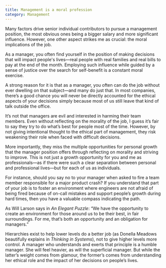 ```yaml
---
title: Management is a moral profession
category: Management
---
```


Many factors drive senior individual contributors to pursue a management position, the most obvious ones being a bigger salary and more significant influence. However, one other aspect strikes me as crucial: the moral implications of the job. 

As a manager, you often find yourself in the position of making decisions that will impact people's lives—real people with real families and real bills to pay at the end of the month. Employing such influence while guided by a sense of justice over the search for self-benefit is a constant moral exercise.

A strong reason for it is that as a manager, you often can do the job without ever dwelling on that subject—and many do just that. In most companies, there’s a good chance you will never be directly accounted for the ethical aspects of your decisions simply because most of us still leave that kind of talk outside the office.

It’s not that managers are evil and interested in harming their team members. Even without reflecting on the morality of the job, I guess it’s fair to say they try to do what’s best for people most of the time. However, by not giving intentional thought to the ethical part of management, they risk weakening their role when faced with difficult decisions. 

More importantly, they miss the multiple opportunities for personal growth that the manager position offers through reflecting on morality and striving to improve. This is not just a growth opportunity for you and me as professionals—as if there were such a clear separation between personal and professional lives—but for each of us as individuals. 

For instance, should you say no to your manager when asked to fire a team member responsible for a major product crash? If you understand that part of your job is to foster an environment where engineers are not afraid of being fired because of on-call mistakes and support people’s growth during hard times, then you have a valuable compass indicating the path.

As Will Larson says in _An Elegant Puzzle_: “We have the opportunity to create an environment for those around us to be their best, in fair surroundings. For me, that’s both an opportunity and an obligation for managers.”

Hierarchies exist to help lower levels do a better job (as Donella Meadows beautifully explains in _Thinking in Systems_), not to give higher levels more control. A manager who understands and exerts that principle is a humble manager. She will feel heavier, as will the superficial manager. But while the latter’s weight comes from glamour, the former’s comes from understanding her ethical role and the impact of her decisions on people’s lives.